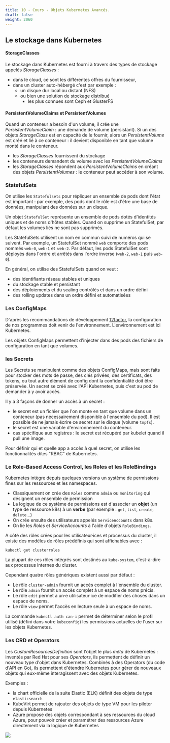 ```yaml
---
title: 10 - Cours - Objets Kubernetes Avancés.
draft: false
weight: 2060
---
```



## Le stockage dans Kubernetes

#### StorageClasses 
Le stockage dans Kubernetes est fourni à travers des types de stockage appelés *StorageClasses* :
- dans le cloud, ce sont les différentes offres du fournisseur,
- dans un cluster auto-hébergé c'est par exemple :
  - un disque dur local ou distant (NFS)
  - ou bien une solution de stockage distribué
    - les plus connues sont Ceph et GlusterFS

#### PersistentVolumeClaims et PersistentVolumes
Quand un conteneur a besoin d'un volume, il crée une *PersistentVolumeClaim* : une demande de volume (persistant). Si un des objets *StorageClass* est en capacité de le fournir, alors un *PersistentVolume* est créé et lié à ce conteneur : il devient disponible en tant que volume monté dans le conteneur.


- les *StorageClasses* fournissent du stockage
- les conteneurs demandent du volume avec les *PersistentVolumeClaims*
- les *StorageClasses* répondent aux *PersistentVolumeClaims* en créant des objets *PersistentVolumes* : le conteneur peut accéder à son volume.

### StatefulSets

On utilise les `Statefulsets` pour répliquer un ensemble de pods dont l'état est important : par exemple, des pods dont le rôle est d'être une base de données, manipulant des données sur un disque.

Un objet `StatefulSet` représente un ensemble de pods dotés d'identités uniques et de noms d'hôtes stables. Quand on supprime un StatefulSet, par défaut les volumes liés ne sont pas supprimés.

Les StatefulSets utilisent un nom en commun suivi de numéros qui se suivent. Par exemple, un StatefulSet nommé `web` comporte des pods nommés `web-0`, `web-1` et` web-2`. Par défaut, les pods StatefulSet sont déployés dans l'ordre et arrêtés dans l'ordre inverse (`web-2`, `web-1` puis `web-0`).

En général, on utilise des StatefulSets quand on veut :
- des identifiants réseau stables et uniques
- du stockage stable et persistant
- des déploiements et du scaling contrôlés et dans un ordre défini
- des rolling updates dans un ordre défini et automatisées

### Les ConfigMaps 

D'après les recommandations de développement [12factor](https://12factor.net/fr), la configuration de nos programmes doit venir de l'environnement. L'environnement est ici Kubernetes.

Les objets ConfigMaps permettent d'injecter dans des pods des fichiers de configuration en tant que volumes.

### les Secrets

Les Secrets se manipulent comme des objets ConfigMaps, mais sont faits pour stocker des mots de passe, des clés privées, des certificats, des tokens, ou tout autre élément de config dont la confidentialité doit être préservée.
Un secret se créé avec l'API Kubernetes, puis c'est au pod de demander à y avoir accès.

Il y a 3 façons de donner un accès à un secret :
- le secret est un fichier que l'on monte en tant que volume dans un conteneur (pas nécessairement disponible à l'ensemble du pod). Il est possible de ne jamais écrire ce secret sur le disque (volume `tmpfs`).
- le secret est une variable d'environnement du conteneur.
- cas spécifique aux registres : le secret est récupéré par kubelet quand il pull une image.

Pour définir qui et quelle app a accès à quel secret, on utilise les fonctionnalités dites "RBAC" de Kubernetes.

### Le Role-Based Access Control, les Roles et les RoleBindings

<!-- TODO: add ABAC? https://kubernetes.io/docs/reference/access-authn-authz/abac/ -->

Kubernetes intègre depuis quelques versions un système de permissions fines sur les ressources et les namespaces.

- Classiquement on crée des `Roles` comme `admin` ou `monitoring` qui désignent un ensemble de permission
- La logique de ce système de permissions est d'associer un **objet** (un type de ressource k8s) à un **verbe** (par exemple : `get`, `list`, `create`, `delete`…)
- On crée ensuite des utilisateurs appelés `ServiceAccounts` dans k8s.
- On lie les *Roles* et *ServiceAccounts* à l'aide d'objets `RoleBindings`.
<!-- - TODO: Exemples -->

A côté des rôles crées pour les utilisateur·ices et processus du cluster, il existe des modèles de rôles prédéfinis qui sont affichables avec :

`kubectl get clusterroles`

La plupart de ces rôles intégrés sont destinés au `kube-system`, c'est-à-dire aux processus internes du cluster.

Cependant quatre rôles génériques existent aussi par défaut :

- Le rôle `cluster-admin` fournit un accès complet à l'ensemble du cluster.
- Le rôle `admin` fournit un accès complet à un espace de noms précis.
- Le rôle `edit` permet à un·e utilisateur·ice de modifier des choses dans un espace de noms.
- Le rôle `view` permet l'accès en lecture seule à un espace de noms.

La commande `kubectl auth can-i` permet de déterminer selon le profil utilisé (défini dans votre `kubeconfig`) les permissions actuelles de l'user sur les objets Kubernetes.

### Les CRD et Operators

Les *CustomResourcesDefinition* sont l'objet le plus *méta* de Kubernetes : inventés par Red Hat pour ses *Operators*, ils permettent de définir un nouveau type d'objet dans Kubernetes.
Combinés à des Operators (du code d'API en Go), ils permettent d'étendre Kubernetes pour gérer de nouveaux objets qui eux-même interagissent avec des objets Kubernetes.

Exemples :
- la chart officielle de la suite Elastic (ELK) définit des objets de type `elasticsearch`
- KubeVirt permet de rajouter des objets de type VM pour les piloter depuis Kubernetes
- Azure propose des objets correspondant à ses ressources du cloud Azure, pour pouvoir créer et paramétrer des ressources Azure directement via la logique de Kubernetes


![](../../images/kubernetes/k8s_crd.png)